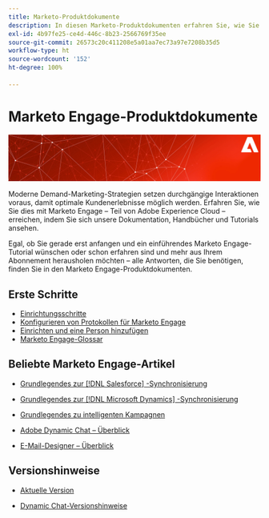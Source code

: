 ```yaml
---
title: Marketo-Produktdokumente
description: In diesen Marketo-Produktdokumenten erfahren Sie, wie Sie Ihr Marketing voranbringen können. Beginnen Sie mit einem Marketo-Tutorial und lesen Sie andere beliebte Artikel.
exl-id: 4b97fe25-ce4d-446c-8b23-2566769f35ee
source-git-commit: 26573c20c411208e5a01aa7ec73a97e7208b35d5
workflow-type: ht
source-wordcount: '152'
ht-degree: 100%

---
```


# Marketo Engage-Produktdokumente

![](assets/marketo-docs-banner.jpg)

Moderne Demand-Marketing-Strategien setzen durchgängige Interaktionen voraus, damit optimale Kundenerlebnisse möglich werden. Erfahren Sie, wie Sie dies mit Marketo Engage – Teil von Adobe Experience Cloud – erreichen, indem Sie sich unsere Dokumentation, Handbücher und Tutorials ansehen.

Egal, ob Sie gerade erst anfangen und ein einführendes Marketo Engage-Tutorial wünschen oder schon erfahren sind und mehr aus Ihrem Abonnement herausholen möchten – alle Antworten, die Sie benötigen, finden Sie in den Marketo Engage-Produktdokumenten.

## Erste Schritte

* [Einrichtungsschritte](/help/marketo/getting-started/initial-setup/setup-steps.md)
* [Konfigurieren von Protokollen für Marketo Engage](/help/marketo/getting-started/initial-setup/configure-protocols-for-marketo.md)
* [Einrichten und eine Person hinzufügen](/help/marketo/getting-started/quick-wins/get-set-up-and-add-a-person.md)
* [Marketo Engage-Glossar](/help/marketo/getting-started/things-to-know/marketo-engage-glossary.md)

## Beliebte Marketo Engage-Artikel

* [Grundlegendes zur  [!DNL Salesforce] -Synchronisierung](/help/marketo/product-docs/crm-sync/salesforce-sync/understanding-the-salesforce-sync.md)

* [Grundlegendes zur  [!DNL Microsoft Dynamics] -Synchronisierung](/help/marketo/product-docs/crm-sync/microsoft-dynamics-sync/understanding-the-microsoft-dynamics-sync.md)

* [Grundlegendes zu intelligenten Kampagnen](/help/marketo/product-docs/core-marketo-concepts/smart-campaigns/understanding-smart-campaigns.md)

* [Adobe Dynamic Chat – Überblick](/help/marketo/product-docs/demand-generation/dynamic-chat/dynamic-chat-overview.md)

* [E-Mail-Designer – Überblick](/help/marketo/product-docs/email-marketing/email-designer/overview.md)

## Versionshinweise

* [Aktuelle Version](/help/marketo/release-notes/current.md)

* [Dynamic Chat-Versionshinweise](/help/marketo/release-notes/dynamic-chat.md)
